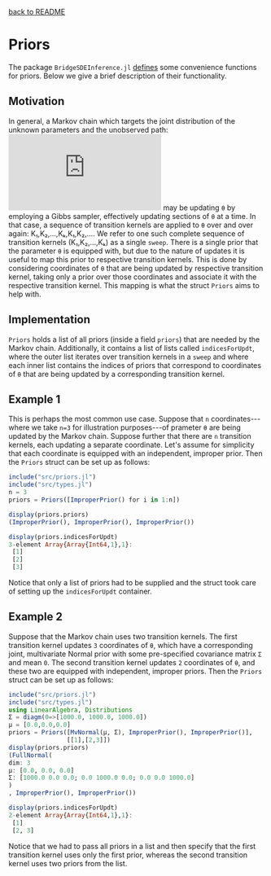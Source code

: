 [back to README](../README.md)
# Priors
The package `BridgeSDEInference.jl` [defines](../src/priors.jl) some convenience functions for priors. Below we give a brief description of their functionality.

## Motivation

In general, a Markov chain which targets the joint distribution of the unknown parameters and the unobserved path: ![equation](https://latex.codecogs.com/gif.latex?%5Cpi%28%5Ctheta%2C%20X%29) may be updating `θ` by employing a Gibbs sampler, effectively updating sections of `θ` at a time. In that case, a sequence of transition kernels are applied to `θ` over and over again: K₁,K₂,...,Kₖ,K₁,K₂,.... We refer to one such complete sequence of transition kernels (K₁,K₂,...,Kₖ) as a single `sweep`. There is a single prior that the parameter `θ` is equipped with, but due to the nature of updates it is useful to map this prior to respective transition kernels. This is done by considering coordinates of `θ` that are being updated by respective transition kernel, taking only a prior over those coordinates and associate it with the respective transition kernel. This mapping is what the struct `Priors` aims to help with.

## Implementation

`Priors` holds a list of all priors (inside a field `priors`) that are needed by the Markov chain. Additionally, it contains a list of lists called `indicesForUpdt`, where the outer list iterates over transition kernels in a `sweep` and where each inner list contains the indices of priors that correspond to coordinates of `θ` that are being updated by a corresponding transition kernel.

## Example 1

This is perhaps the most common use case. Suppose that `n` coordinates---where we take `n=3` for illustration purposes---of prameter `θ` are being updated by the Markov chain. Suppose further that there are `n` transition kernels, each updating a separate coordinate. Let's assume for simplicity that each coordinate is equipped with an independent, improper prior. Then the `Priors` struct can be set up as follows:
```julia
include("src/priors.jl")
include("src/types.jl")
n = 3
priors = Priors([ImproperPrior() for i in 1:n])

display(priors.priors)
(ImproperPrior(), ImproperPrior(), ImproperPrior())

display(priors.indicesForUpdt)
3-element Array{Array{Int64,1},1}:
 [1]
 [2]
 [3]
```
Notice that only a list of priors had to be supplied and the struct took care of setting up the `indicesForUpdt` container.

## Example 2
Suppose that the Markov chain uses two transition kernels. The first transition kernel updates `3` coordinates of `θ`, which have a corresponding joint, multivariate Normal prior with some pre-specified covariance matrix `Σ` and mean `0`. The second transition kernel updates `2` coordinates of `θ`, and these two are equipped with independent, improper priors. Then the `Priors` struct can be set up as follows:
```julia
include("src/priors.jl")
include("src/types.jl")
using LinearAlgebra, Distributions
Σ = diagm(0=>[1000.0, 1000.0, 1000.0])
μ = [0.0,0.0,0.0]
priors = Priors([MvNormal(μ, Σ), ImproperPrior(), ImproperPrior()],
                [[1],[2,3]])
display(priors.priors)
(FullNormal(
dim: 3
μ: [0.0, 0.0, 0.0]
Σ: [1000.0 0.0 0.0; 0.0 1000.0 0.0; 0.0 0.0 1000.0]
)
, ImproperPrior(), ImproperPrior())

display(priors.indicesForUpdt)
2-element Array{Array{Int64,1},1}:
 [1]   
 [2, 3]
```
Notice that we had to pass all priors in a list and then specify that the first transition kernel uses only the first prior, whereas the second transition kernel uses two priors from the list.